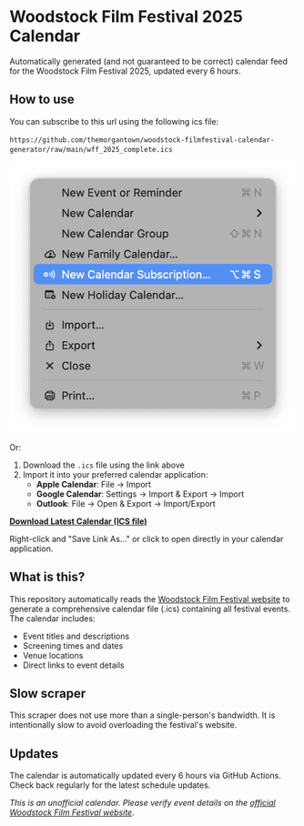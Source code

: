 # Woodstock Film Festival 2025 Calendar

Automatically generated (and not guaranteed to be correct) calendar feed for the Woodstock Film Festival 2025, updated every 6 hours.

## How to use

You can subscribe to this url using the following ics file:

`https://github.com/themorgantown/woodstock-filmfestival-calendar-generator/raw/main/wff_2025_complete.ics`

![Add to Calendar](calendar_add.png)

Or:

1. Download the `.ics` file using the link above
2. Import it into your preferred calendar application:
   - **Apple Calendar**: File → Import
   - **Google Calendar**: Settings → Import & Export → Import
   - **Outlook**: File → Open & Export → Import/Export

**[Download Latest Calendar (ICS file)](https://github.com/themorgantown/woodstock-filmfestival-calendar-generator/raw/main/wff_2025_complete.ics)**

Right-click and "Save Link As..." or click to open directly in your calendar application.

## What is this?

This repository automatically reads the [Woodstock Film Festival website](https://woodstockfilmfestival.org) to generate a comprehensive calendar file (.ics) containing all festival events. The calendar includes:

- Event titles and descriptions
- Screening times and dates
- Venue locations
- Direct links to event details

## Slow scraper

This scraper does not use more than a single-person's bandwidth. It is intentionally slow to avoid overloading the festival's website.


## Updates

The calendar is automatically updated every 6 hours via GitHub Actions. Check back regularly for the latest schedule updates.


*This is an unofficial calendar. Please verify event details on the [official Woodstock Film Festival website](https://woodstockfilmfestival.org).*
